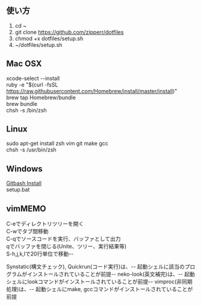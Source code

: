 ## 使い方
1. cd ~
2. git clone https://github.com/zipperr/dotfiles
3. chmod +x dotfiles/setup.sh
4. ~/dotfiles/setup.sh

## Mac OSX
xcode-select --install  
ruby -e "$(curl -fsSL https://raw.githubusercontent.com/Homebrew/install/master/install)"  
brew tap Homebrew/bundle  
brew bundle  
chsh -s /bin/zsh   

##  Linux
sudo apt-get install zsh vim git make gcc  
chsh -s /usr/bin/zsh  

##  Windows
[Gitbash Install](http://gitforwindows.org)  
setup.bat

##  vimMEMO
C-eでディレクトリツリーを開く  
C-wでタブ間移動  
C-qでソースコードを実行、バッファとして出力  
qでバッファを閉じる(Unite、ツリー、実行結果等)  
S-h,j,k,lで20行単位で移動--

Synstatic(構文チェック), Quickrun(コード実行)は、--
起動シェルに該当のプログラムがインストールされていることが前提--
neko-look(英文補完)は、--
起動シェルにlookコマンドがインストールされていることが前提--
vimproc(非同期処理)は、--
起動シェルにmake, gccコマンドがインストールされていることが前提
